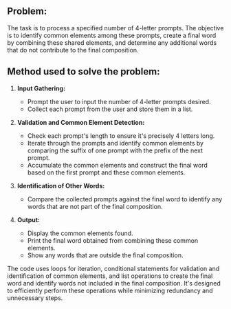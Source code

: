 ## Problem:
The task is to process a specified number of 4-letter prompts. The objective is to identify common elements among these prompts, create a final word by combining these shared elements, and determine any additional words that do not contribute to the final composition.

## Method used to solve the problem:

1. **Input Gathering:**
   - Prompt the user to input the number of 4-letter prompts desired.
   - Collect each prompt from the user and store them in a list.

2. **Validation and Common Element Detection:**
   - Check each prompt's length to ensure it's precisely 4 letters long.
   - Iterate through the prompts and identify common elements by comparing the suffix of one prompt with the prefix of the next prompt.
   - Accumulate the common elements and construct the final word based on the first prompt and these common elements.

3. **Identification of Other Words:**
   - Compare the collected prompts against the final word to identify any words that are not part of the final composition.

4. **Output:**
   - Display the common elements found.
   - Print the final word obtained from combining these common elements.
   - Show any words that are outside the final composition.

The code uses loops for iteration, conditional statements for validation and identification of common elements, and list operations to create the final word and identify words not included in the final composition. It's designed to efficiently perform these operations while minimizing redundancy and unnecessary steps.